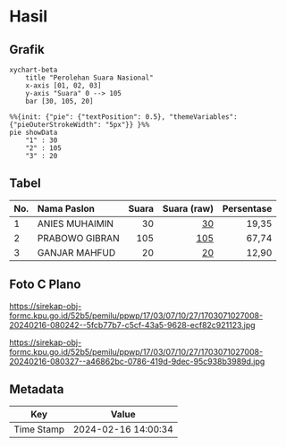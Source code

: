 # Hasil

## Grafik

```mermaid
xychart-beta
    title "Perolehan Suara Nasional"
    x-axis [01, 02, 03]
    y-axis "Suara" 0 --> 105
    bar [30, 105, 20]
```

```mermaid
%%{init: {"pie": {"textPosition": 0.5}, "themeVariables": {"pieOuterStrokeWidth": "5px"}} }%%
pie showData
    "1" : 30
    "2" : 105
    "3" : 20
```

## Tabel

| No. | Nama Paslon    | Suara | Suara (raw) | Persentase |
|:--- |:-------------- | -----:| -----------:| ----------:|
| 1   | ANIES MUHAIMIN | 30    | [30][p-1]   | 19,35      |
| 2   | PRABOWO GIBRAN | 105   | [105][p-2]  | 67,74      |
| 3   | GANJAR MAHFUD  | 20    | [20][p-3]   | 12,90      |


[p-1]: https://github.com/gigit-pemilu/pemilu-2024/blob/main/pilpres/hitung-suara/sub/17-bengkulu/sub/03-bengkulu-utara/sub/07-kota-arga-makmur/sub/1027-gunung-alam/sub/008-tps/sub/paslon-1.txt
[p-2]: https://github.com/gigit-pemilu/pemilu-2024/blob/main/pilpres/hitung-suara/sub/17-bengkulu/sub/03-bengkulu-utara/sub/07-kota-arga-makmur/sub/1027-gunung-alam/sub/008-tps/sub/paslon-2.txt
[p-3]: https://github.com/gigit-pemilu/pemilu-2024/blob/main/pilpres/hitung-suara/sub/17-bengkulu/sub/03-bengkulu-utara/sub/07-kota-arga-makmur/sub/1027-gunung-alam/sub/008-tps/sub/paslon-3.txt

## Foto C Plano

https://sirekap-obj-formc.kpu.go.id/52b5/pemilu/ppwp/17/03/07/10/27/1703071027008-20240216-080242--5fcb77b7-c5cf-43a5-9628-ecf82c921123.jpg

https://sirekap-obj-formc.kpu.go.id/52b5/pemilu/ppwp/17/03/07/10/27/1703071027008-20240216-080327--a46862bc-0786-419d-9dec-95c938b3989d.jpg


## Metadata

| Key        | Value               |
| ---------- | ------------------- |
| Time Stamp | 2024-02-16 14:00:34 |



